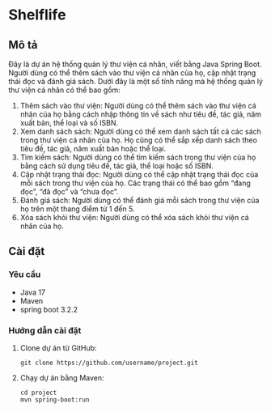 # Shelflife

## Mô tả
Đây là dự án hệ thống quản lý thư viện cá nhân, viết bằng Java Spring Boot. Người dùng có thể thêm sách vào thư viện cá nhân của họ, cập nhật trạng thái đọc và đánh giá sách. 
Dưới đây là một số tính năng mà hệ thống quản lý thư viện cá nhân có thể bao gồm:
1.	Thêm sách vào thư viện: Người dùng có thể thêm sách vào thư viện cá nhân của họ bằng cách nhập thông tin về sách như tiêu đề, tác giả, năm xuất bản, thể loại và số ISBN.
2.	Xem danh sách sách: Người dùng có thể xem danh sách tất cả các sách trong thư viện cá nhân của họ. Họ cũng có thể sắp xếp danh sách theo tiêu đề, tác giả, năm xuất bản hoặc thể loại.
3.	Tìm kiếm sách: Người dùng có thể tìm kiếm sách trong thư viện của họ bằng cách sử dụng tiêu đề, tác giả, thể loại hoặc số ISBN.
4.	Cập nhật trạng thái đọc: Người dùng có thể cập nhật trạng thái đọc của mỗi sách trong thư viện của họ. Các trạng thái có thể bao gồm “đang đọc”, “đã đọc” và “chưa đọc”.
5.	Đánh giá sách: Người dùng có thể đánh giá mỗi sách trong thư viện của họ trên một thang điểm từ 1 đến 5.
6.	Xóa sách khỏi thư viện: Người dùng có thể xóa sách khỏi thư viện cá nhân của họ.

## Cài đặt

### Yêu cầu

- Java 17 
- Maven
- spring boot 3.2.2

### Hướng dẫn cài đặt

1. Clone dự án từ GitHub:
    ```
    git clone https://github.com/username/project.git
    ```
2. Chạy dự án bằng Maven:
    ```
    cd project
    mvn spring-boot:run
    ```

